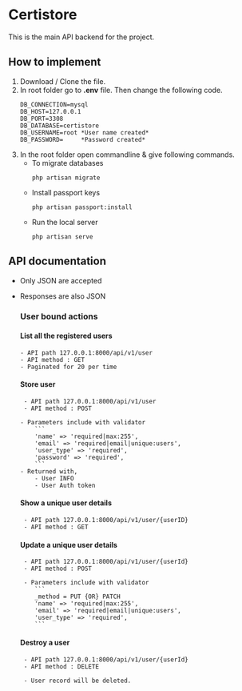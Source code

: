 # Certistore
This is the main API backend for the project. 

## How to implement
1. Download / Clone the file.
2. In root folder go to **.env** file. Then change the following code.
    ```
    DB_CONNECTION=mysql
    DB_HOST=127.0.0.1
    DB_PORT=3308
    DB_DATABASE=certistore
    DB_USERNAME=root *User name created*
    DB_PASSWORD=     *Password created*
   ```
3. In the root folder open commandline & give following commands.
    - To migrate databases
        ```
        php artisan migrate
        ```
    - Install passport keys
        ```
        php artisan passport:install
        ```
    - Run the local server
        ```
        php artisan serve
        ```
        
## API documentation
  - Only JSON are accepted
  - Responses are also JSON 
  
    ### User bound actions
    
    #### List all the registered users
        - API path 127.0.0.1:8000/api/v1/user
        - API method : GET 
        - Paginated for 20 per time  
        
    #### Store user 
         - API path 127.0.0.1:8000/api/v1/user
         - API method : POST
        
        - Parameters include with validator
            ```
            'name' => 'required|max:255',
            'email' => 'required|email|unique:users',
            'user_type' => 'required',
            'password' => 'required',
            ```
        - Returned with,
            - User INFO
            - User Auth token
            
    #### Show a unique user details
         - API path 127.0.0.1:8000/api/v1/user/{userID}
         - API method : GET 
    
    #### Update a unique user details 
         - API path 127.0.0.1:8000/api/v1/user/{userId}
         - API method : POST
         
         - Parameters include with validator
            ```
            _method = PUT {OR} PATCH
            'name' => 'required|max:255',
            'email' => 'required|email|unique:users',
            'user_type' => 'required',
            ```
    #### Destroy a user 
         - API path 127.0.0.1:8000/api/v1/user/{userId}
         - API method : DELETE
         
         - User record will be deleted.
         
